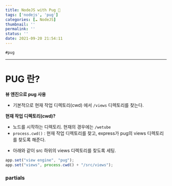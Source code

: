 ```yaml
---
title: NodeJS with Pug 🐶
tags: ['nodejs', 'pug']
categories: [☁️ NodeJS]
thumbnail: ''
permalink: ''
status: ''
date: 2021-09-20 21:54:11
---
```


`#pug`
<!-- excerpt -->
<!-- toc -->

---


# PUG 란?

__뷰 엔진으로 pug 사용__
- 기본적으로 현재 작업 디렉토리(cwd) 에서 `/views` 디렉토리를 찾는다.

__현재 작업 디렉토리(cwd)?__
- 노드를 시작하는 디렉토리. 현재의 경우에는 `/wetube`
- `process.cwd()` : 현재 작업 디렉토리를 찾고, express가 pug의 views 디렉토리를 찾도록 해준다.
* 아래와 같이 src 하위의 views 디렉토리를 찾도록 세팅.

```js
app.set("view engine", "pug");
app.set("views", process.cwd() + "/src/views");
```


### partials